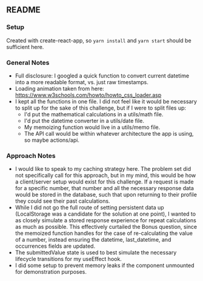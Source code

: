 ## README

### Setup

Created with create-react-app, so `yarn install` and `yarn start` should be sufficient here.

### General Notes

- Full disclosure: I googled a quick function to convert current datetime into a more readable format, vs. just raw timestamps.
- Loading animation taken from here: https://www.w3schools.com/howto/howto_css_loader.asp
- I kept all the functions in one file. I did not feel like it would be necessary to split up for the sake of this challenge, but if I were to split files up:
  - I'd put the mathematical calculations in a utils/math file.
  - I'd put the datetime converter in a utils/date file.
  - My memoizing function would live in a utils/memo file.
  - The API call would be within whatever architecture the app is using, so maybe actions/api.

### Approach Notes

- I would like to speak to my caching strategy here. The problem set did not specifically call for this approach, but in my mind, this would be how a client/server setup would exist for this challenge. If a request is made for a specific number, that number and all the necessary response data would be stored in the database, such that upon returning to their profile they could see their past calculations.
- While I did not go the full route of setting persistent data up (LocalStorage was a candidate for the solution at one point), I wanted to as closely simulate a stored response experience for repeat calculations as much as possible. This effectively curtailed the Bonus question, since the memoized function handles for the case of re-calculating the value of a number, instead ensuring the datetime, last_datetime, and occurrences fields are updated.
- The submittedValue state is used to best simulate the necessary lifecycle transitions for my useEffect hook.
- I did some setup to prevent memory leaks if the component unmounted for demonstration purposes.
